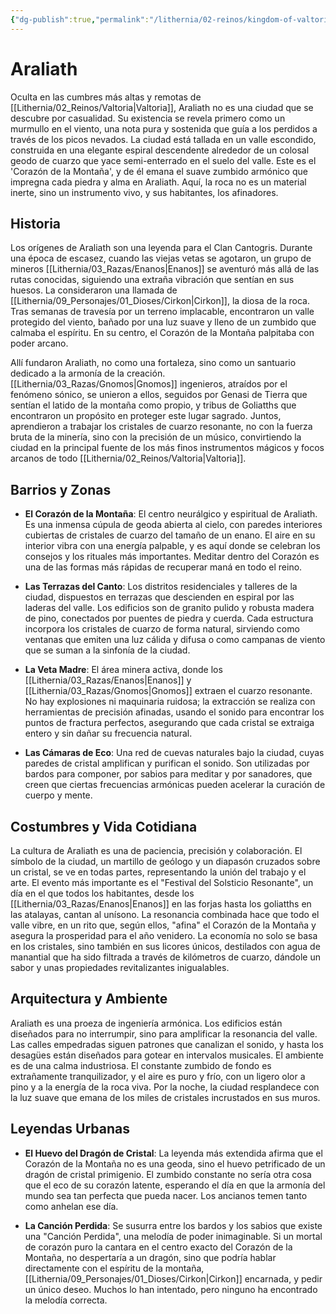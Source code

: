 ```yaml
---
{"dg-publish":true,"permalink":"/lithernia/02-reinos/kingdom-of-valtoria/araliath/","title":"Araliath","tags":["lithernia","ciudad","Valtoria"]}
---
```


# Araliath

Oculta en las cumbres más altas y remotas de [[Lithernia/02_Reinos/Valtoria\|Valtoria]], Araliath no es una ciudad que se descubre por casualidad. Su existencia se revela primero como un murmullo en el viento, una nota pura y sostenida que guía a los perdidos a través de los picos nevados. La ciudad está tallada en un valle escondido, construida en una elegante espiral descendente alrededor de un colosal geodo de cuarzo que yace semi-enterrado en el suelo del valle. Este es el 'Corazón de la Montaña', y de él emana el suave zumbido armónico que impregna cada piedra y alma en Araliath. Aquí, la roca no es un material inerte, sino un instrumento vivo, y sus habitantes, los afinadores.

## Historia

Los orígenes de Araliath son una leyenda para el Clan Cantogris. Durante una época de escasez, cuando las viejas vetas se agotaron, un grupo de mineros [[Lithernia/03_Razas/Enanos\|Enanos]] se aventuró más allá de las rutas conocidas, siguiendo una extraña vibración que sentían en sus huesos. La consideraron una llamada de [[Lithernia/09_Personajes/01_Dioses/Cirkon\|Cirkon]], la diosa de la roca. Tras semanas de travesía por un terreno implacable, encontraron un valle protegido del viento, bañado por una luz suave y lleno de un zumbido que calmaba el espíritu. En su centro, el Corazón de la Montaña palpitaba con poder arcano.

Allí fundaron Araliath, no como una fortaleza, sino como un santuario dedicado a la armonía de la creación. [[Lithernia/03_Razas/Gnomos\|Gnomos]] ingenieros, atraídos por el fenómeno sónico, se unieron a ellos, seguidos por Genasi de Tierra que sentían el latido de la montaña como propio, y tribus de Goliatths que encontraron un propósito en proteger este lugar sagrado. Juntos, aprendieron a trabajar los cristales de cuarzo resonante, no con la fuerza bruta de la minería, sino con la precisión de un músico, convirtiendo la ciudad en la principal fuente de los más finos instrumentos mágicos y focos arcanos de todo [[Lithernia/02_Reinos/Valtoria\|Valtoria]].

## Barrios y Zonas

- **El Corazón de la Montaña**: El centro neurálgico y espiritual de Araliath. Es una inmensa cúpula de geoda abierta al cielo, con paredes interiores cubiertas de cristales de cuarzo del tamaño de un enano. El aire en su interior vibra con una energía palpable, y es aquí donde se celebran los consejos y los rituales más importantes. Meditar dentro del Corazón es una de las formas más rápidas de recuperar maná en todo el reino.

- **Las Terrazas del Canto**: Los distritos residenciales y talleres de la ciudad, dispuestos en terrazas que descienden en espiral por las laderas del valle. Los edificios son de granito pulido y robusta madera de pino, conectados por puentes de piedra y cuerda. Cada estructura incorpora los cristales de cuarzo de forma natural, sirviendo como ventanas que emiten una luz cálida y difusa o como campanas de viento que se suman a la sinfonía de la ciudad.

- **La Veta Madre**: El área minera activa, donde los [[Lithernia/03_Razas/Enanos\|Enanos]] y [[Lithernia/03_Razas/Gnomos\|Gnomos]] extraen el cuarzo resonante. No hay explosiones ni maquinaria ruidosa; la extracción se realiza con herramientas de precisión afinadas, usando el sonido para encontrar los puntos de fractura perfectos, asegurando que cada cristal se extraiga entero y sin dañar su frecuencia natural.

- **Las Cámaras de Eco**: Una red de cuevas naturales bajo la ciudad, cuyas paredes de cristal amplifican y purifican el sonido. Son utilizadas por bardos para componer, por sabios para meditar y por sanadores, que creen que ciertas frecuencias armónicas pueden acelerar la curación de cuerpo y mente.

## Costumbres y Vida Cotidiana

La cultura de Araliath es una de paciencia, precisión y colaboración. El símbolo de la ciudad, un martillo de geólogo y un diapasón cruzados sobre un cristal, se ve en todas partes, representando la unión del trabajo y el arte. El evento más importante es el "Festival del Solsticio Resonante", un día en el que todos los habitantes, desde los [[Lithernia/03_Razas/Enanos\|Enanos]] en las forjas hasta los goliatths en las atalayas, cantan al unísono. La resonancia combinada hace que todo el valle vibre, en un rito que, según ellos, "afina" el Corazón de la Montaña y asegura la prosperidad para el año venidero. La economía no solo se basa en los cristales, sino también en sus licores únicos, destilados con agua de manantial que ha sido filtrada a través de kilómetros de cuarzo, dándole un sabor y unas propiedades revitalizantes inigualables.

## Arquitectura y Ambiente

Araliath es una proeza de ingeniería armónica. Los edificios están diseñados para no interrumpir, sino para amplificar la resonancia del valle. Las calles empedradas siguen patrones que canalizan el sonido, y hasta los desagües están diseñados para gotear en intervalos musicales. El ambiente es de una calma industriosa. El constante zumbido de fondo es extrañamente tranquilizador, y el aire es puro y frío, con un ligero olor a pino y a la energía de la roca viva. Por la noche, la ciudad resplandece con la luz suave que emana de los miles de cristales incrustados en sus muros.

## Leyendas Urbanas

- **El Huevo del Dragón de Cristal**: La leyenda más extendida afirma que el Corazón de la Montaña no es una geoda, sino el huevo petrificado de un dragón de cristal primigenio. El zumbido constante no sería otra cosa que el eco de su corazón latente, esperando el día en que la armonía del mundo sea tan perfecta que pueda nacer. Los ancianos temen tanto como anhelan ese día.

- **La Canción Perdida**: Se susurra entre los bardos y los sabios que existe una "Canción Perdida", una melodía de poder inimaginable. Si un mortal de corazón puro la cantara en el centro exacto del Corazón de la Montaña, no despertaría a un dragón, sino que podría hablar directamente con el espíritu de la montaña, [[Lithernia/09_Personajes/01_Dioses/Cirkon\|Cirkon]] encarnada, y pedir un único deseo. Muchos lo han intentado, pero ninguno ha encontrado la melodía correcta.